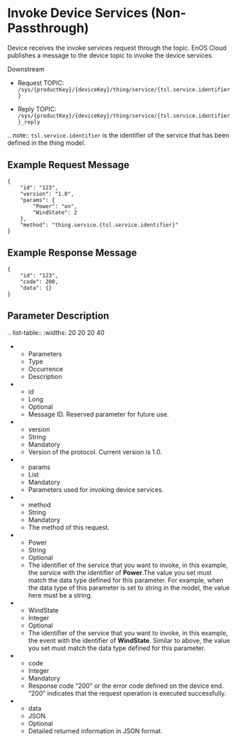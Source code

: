 # Invoke Device Services (Non-Passthrough)

Device receives the invoke services request through the topic. EnOS Cloud publishes a message to the device topic to invoke the device services.

Downstream
- Request TOPIC: `/sys/{productKey}/{deviceKey}/thing/service/{tsl.service.identifier}`

- Reply TOPIC: `/sys/{productKey}/{deviceKey}/thing/service/{tsl.service.identifier}_reply`


.. note:: ``tsl.service.identifier`` is the identifier of the service that has been defined in the thing model.


## Example Request Message

```
{
	"id": "123",
	"version": "1.0",
	"params": {
		"Power": "on",
		"WindState": 2
	},
	"method": "thing.service.{tsl.service.identifier}"
}

```

## Example Response Message

```
{
	"id": "123",
	"code": 200,
	"data": {}
}
```

## Parameter Description​

.. list-table::
   :widths: 20 20 20 40

   * - Parameters
     - Type​
     - Occurrence
     - Description
   * - id
     - Long
     - Optional
     - Message ID. Reserved parameter for future use.
   * - version
     - String
     - Mandatory
     - Version of the protocol. Current version is 1.0.
   * - params
     - List
     - Mandatory
     - Parameters used for invoking device services.
   * - method
     - String
     - Mandatory
     - The method of this request.
   * - Power
     - String
     - Optional
     - The identifier of the service that you want to invoke, in this example, the service with the identifier of <strong>Power</strong>.The value you set must match the data type defined for this parameter. For example, when the data type of this parameter is set to string in the model, the value here must be a string.
   * - WindState
     - Integer
     - Optional
     - The identifier of the service that you want to invoke, in this example, the event with the identifier of <strong>WindState</strong>. Similar to above, the value you set must match the data type defined for this parameter.​
   * - code
     - Integer
     - Mandatory
     - Response code &ldquo;200&rdquo; or the error code defined on the device end. &ldquo;200&rdquo; indicates that the request operation is executed successfully.
   * - data
     - JSON
     - Optional
     - Detailed returned information in JSON format.

<!--end-->
